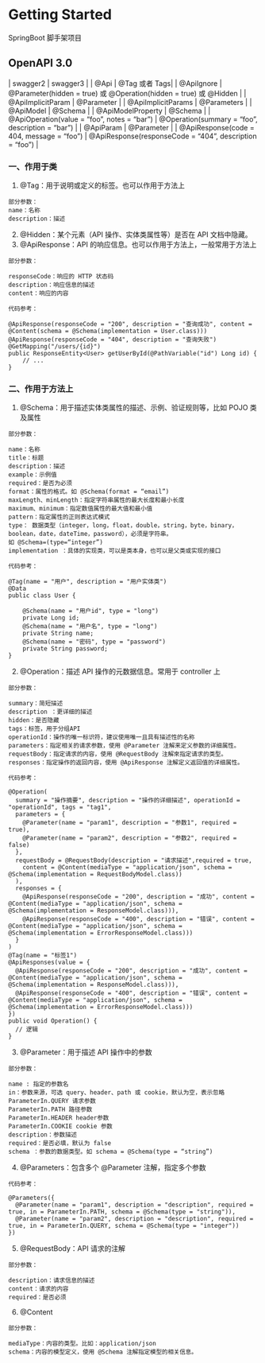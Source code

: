 # Getting Started
SpringBoot 脚手架项目

## OpenAPI 3.0
| swagger2 | swagger3 |
| @Api | @Tag 或者 Tags|
| @ApiIgnore | @Parameter(hidden = true) 或 @Operation(hidden = true) 或 @Hidden |
| @ApiImplicitParam | @Parameter |
| @ApiImplicitParams | @Parameters |
| @ApiModel	| @Schema |
| @ApiModelProperty	| @Schema |
| @ApiOperation(value = “foo”, notes = “bar”) | @Operation(summary = “foo”, description = “bar”) |
| @ApiParam	| @Parameter |
| @ApiResponse(code = 404, message = “foo”)	| @ApiResponse(responseCode = “404”, description = “foo”) |

### 一、作用于类

1. @Tag：用于说明或定义的标签。也可以作用于方法上
```
部分参数：
name：名称
description：描述
```
2. @Hidden：某个元素（API 操作、实体类属性等）是否在 API 文档中隐藏。
3. @ApiResponse：API 的响应信息。也可以作用于方法上，一般常用于方法上
```
部分参数：

responseCode：响应的 HTTP 状态码
description：响应信息的描述
content：响应的内容

代码参考：

@ApiResponse(responseCode = "200", description = "查询成功", content = @Content(schema = @Schema(implementation = User.class)))
@ApiResponse(responseCode = "404", description = "查询失败")
@GetMapping("/users/{id}")
public ResponseEntity<User> getUserById(@PathVariable("id") Long id) {
    // ...
}
```

### 二、作用于方法上
1. @Schema：用于描述实体类属性的描述、示例、验证规则等，比如 POJO 类及属性
```
部分参数：

name：名称
title：标题
description：描述
example：示例值
required：是否为必须
format：属性的格式。如 @Schema(format = “email”)
maxLength、minLength：指定字符串属性的最大长度和最小长度
maximum、minimum：指定数值属性的最大值和最小值
pattern：指定属性的正则表达式模式
type： 数据类型（integer，long，float，double，string，byte，binary，boolean，date，dateTime，password），必须是字符串。
如 @Schema=(type=“integer”)
implementation ：具体的实现类，可以是类本身，也可以是父类或实现的接口

代码参考：

@Tag(name = "用户", description = "用户实体类")
@Data
public class User {

    @Schema(name = "用户id", type = "long")
    private Long id;
    @Schema(name = "用户名", type = "long")
    private String name;
    @Schema(name = "密码", type = "password")
    private String password;
}
```
2. @Operation：描述 API 操作的元数据信息。常用于 controller 上

```
部分参数：

summary：简短描述
description ：更详细的描述
hidden：是否隐藏
tags：标签，用于分组API
operationId：操作的唯一标识符，建议使用唯一且具有描述性的名称
parameters：指定相关的请求参数，使用 @Parameter 注解来定义参数的详细属性。
requestBody：指定请求的内容，使用 @RequestBody 注解來指定请求的类型。
responses：指定操作的返回内容，使用 @ApiResponse 注解定义返回值的详细属性。

代码参考：

@Operation(
  summary = "操作摘要", description = "操作的详细描述", operationId = "operationId", tags = "tag1",
  parameters = {
    @Parameter(name = "param1", description = "参数1", required = true),
    @Parameter(name = "param2", description = "参数2", required = false)
  },
  requestBody = @RequestBody(description = "请求描述",required = true,
    content = @Content(mediaType = "application/json", schema = @Schema(implementation = RequestBodyModel.class))
  ),
  responses = {
    @ApiResponse(responseCode = "200", description = "成功", content = @Content(mediaType = "application/json", schema = @Schema(implementation = ResponseModel.class))),
    @ApiResponse(responseCode = "400", description = "错误", content = @Content(mediaType = "application/json", schema = @Schema(implementation = ErrorResponseModel.class)))
  }
)
@Tag(name = "标签1")
@ApiResponses(value = {
  @ApiResponse(responseCode = "200", description = "成功", content = @Content(mediaType = "application/json", schema = @Schema(implementation = ResponseModel.class))),
  @ApiResponse(responseCode = "400", description = "错误", content = @Content(mediaType = "application/json", schema = @Schema(implementation = ErrorResponseModel.class)))
})
public void Operation() {
  // 逻辑
}
```
3. @Parameter：用于描述 API 操作中的参数

```
部分参数：

name : 指定的参数名
in：参数来源，可选 query、header、path 或 cookie，默认为空，表示忽略
ParameterIn.QUERY 请求参数
ParameterIn.PATH 路径参数
ParameterIn.HEADER header参数
ParameterIn.COOKIE cookie 参数
description：参数描述
required：是否必填，默认为 false
schema ：参数的数据类型。如 schema = @Schema(type = “string”)
```
4. @Parameters：包含多个 @Parameter 注解，指定多个参数
```
代码参考：

@Parameters({
  @Parameter(name = "param1", description = "description", required = true, in = ParameterIn.PATH, schema = @Schema(type = "string")),
  @Parameter(name = "param2", description = "description", required = true, in = ParameterIn.QUERY, schema = @Schema(type = "integer"))
})
```
5. @RequestBody：API 请求的注解
```
部分参数：

description：请求信息的描述
content：请求的内容
required：是否必须
```
6. @Content
```
部分参数：

mediaType：内容的类型。比如：application/json
schema：内容的模型定义，使用 @Schema 注解指定模型的相关信息。
```

